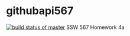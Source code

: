 # githubapi567
[![build status of master](https://travis-ci.org/giannamiggins/githubapi567.svg?branch=master)](https://travis-ci.org/giannamiggins/githubapi567)
 SSW 567 Homework 4a
